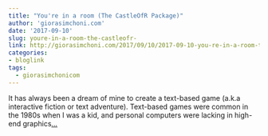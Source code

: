 ```yaml
---
title: "You're in a room (The CastleOfR Package)"
author: 'giorasimchoni.com'
date: '2017-09-10'
slug: youre-in-a-room-the-castleofr-
link: http://giorasimchoni.com/2017/09/10/2017-09-10-you-re-in-a-room-the-castleofr-package/
categories:
- bloglink
tags:
  - giorasimchonicom
---
```


It has always been a dream of mine to create a text-based game (a.k.a interactive fiction or text adventure). Text-based games were common in the 1980s when I was a kid, and personal computers were lacking in high-end graphics[... <i class="fas fa-external-link-alt"></i>](http://giorasimchoni.com/2017/09/10/2017-09-10-you-re-in-a-room-the-castleofr-package/)

